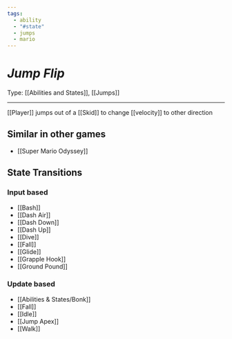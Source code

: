 ```yaml
---
tags:
  - ability
  - "#state"
  - jumps
  - mario
---
```

# _Jump Flip_

Type: [[Abilities and States]], [[Jumps]]

----


[[Player]] jumps out of a [[Skid]] to change [[velocity]] to other direction


## Similar in other games

* [[Super Mario Odyssey]]


## State Transitions

### Input based

* [[Bash]]
* [[Dash Air]]
* [[Dash Down]]
* [[Dash Up]]
* [[Dive]]
* [[Fall]]
* [[Glide]]
* [[Grapple Hook]]
* [[Ground Pound]]

### Update based

* [[Abilities & States/Bonk]]
* [[Fall]]
* [[Idle]]
* [[Jump Apex]]
* [[Walk]]